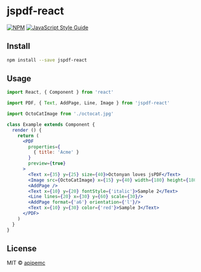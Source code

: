 # jspdf-react

>

[![NPM](https://img.shields.io/npm/v/jspdf-react.svg)](https://www.npmjs.com/package/jspdf-react) [![JavaScript Style Guide](https://img.shields.io/badge/code_style-standard-brightgreen.svg)](https://standardjs.com)

## Install

```bash
npm install --save jspdf-react
```

## Usage

```jsx
import React, { Component } from 'react'

import PDF, { Text, AddPage, Line, Image } from 'jspdf-react'

import OctoCatImage from './octocat.jpg'

class Example extends Component {
  render () {
    return (
      <PDF
        properties={
          { title: 'Acme' }
        }
        preview={true}
      >
        <Text x={35} y={25} size={40}>Octonyan loves jsPDF</Text>
        <Image src={OctoCatImage} x={15} y={40} width={180} height={180} />
        <AddPage />
        <Text x={10} y={20} fontStyle={'italic'}>Sample 2</Text>
        <Line lines={20} x={30} y={60} scale={30}/>
        <AddPage format={'a6'} orientation={'l'}/>
        <Text x={10} y={30} color={'red'}>Sample 3</Text>
      </PDF>
    )
  }
}
```

## License

MIT © [apipemc](https://github.com/apipemc)
